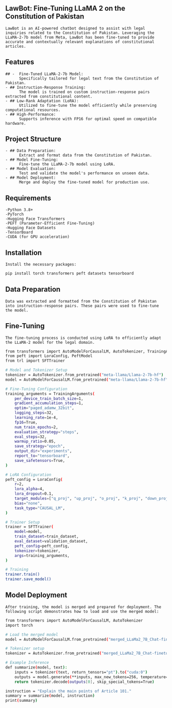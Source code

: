 ## LawBot: Fine-Tuning LLaMA 2 on the Constitution of Pakistan

    LawBot is an AI-powered chatbot designed to assist with legal inquiries related to the Constitution of Pakistan. Leveraging the LLaMA-2-7b model from Meta, LawBot has been fine-tuned to provide accurate and contextually relevant explanations of constitutional articles.

## Features
    ## -  Fine-Tuned LLaMA-2-7b Model:
          Specifically tailored for legal text from the Constitution of Pakistan.
    - ## Instruction-Response Training:
          The model is trained on custom instruction-response pairs extracted from constitutional content.
    - ## Low-Rank Adaptation (LoRA):
          Utilized to fine-tune the model efficiently while preserving computational resources.
    - ## High-Performance:
          Supports inference with FP16 for optimal speed on compatible hardware.

## Project Structure

    - ## Data Preparation:
          Extract and format data from the Constitution of Pakistan.
    - ## Model Fine-Tuning:
          Fine-tune the LLaMA-2-7b model using LoRA.
    - ## Model Evaluation:
          Test and validate the model's performance on unseen data.
    - ## Model Deployment:
          Merge and deploy the fine-tuned model for production use.

## Requirements
    -Python 3.8+
    -PyTorch
    -Hugging Face Transformers
    -PEFT (Parameter-Efficient Fine-Tuning)
    -Hugging Face Datasets
    -TensorBoard
    -CUDA (for GPU acceleration)

## Installation
    Install the necessary packages:
  ```sh
  pip install torch transformers peft datasets tensorboard
  ```

## Data Preparation
    Data was extracted and formatted from the Constitution of Pakistan into instruction-response pairs. These pairs were used to fine-tune the model.

## Fine-Tuning
    The fine-tuning process is conducted using LoRA to efficiently adapt the LLaMA-2 model for the legal domain.

```sh
from transformers import AutoModelForCausalLM, AutoTokenizer, TrainingArguments
from peft import LoraConfig, PeftModel
from trl import SFTTrainer

# Model and Tokenizer Setup
tokenizer = AutoTokenizer.from_pretrained("meta-llama/Llama-2-7b-hf")
model = AutoModelForCausalLM.from_pretrained("meta-llama/Llama-2-7b-hf", torch_dtype=torch.float16, device_map="auto")

# Fine-Tuning Configuration
training_arguments = TrainingArguments(
    per_device_train_batch_size=1,
    gradient_accumulation_steps=1,
    optim="paged_adamw_32bit",
    logging_steps=32,
    learning_rate=1e-4,
    fp16=True,
    num_train_epochs=2,
    evaluation_strategy="steps",
    eval_steps=32,
    warmup_ratio=0.05,
    save_strategy="epoch",
    output_dir="experiments",
    report_to="tensorboard",
    save_safetensors=True,
)

# LoRA Configuration
peft_config = LoraConfig(
    r=2,
    lora_alpha=4,
    lora_dropout=0.1,
    target_modules=["q_proj", "up_proj", "o_proj", "k_proj", "down_proj", "gate_proj", "v_proj"],
    bias="none",
    task_type="CAUSAL_LM",
)

# Trainer Setup
trainer = SFTTrainer(
    model=model,
    train_dataset=train_dataset,
    eval_dataset=validation_dataset,
    peft_config=peft_config,
    tokenizer=tokenizer,
    args=training_arguments,
)

# Training
trainer.train()
trainer.save_model()
```

## Model Deployment
    After training, the model is merged and prepared for deployment. The following script demonstrates how to load and use the merged model:

```sh
from transformers import AutoModelForCausalLM, AutoTokenizer
import torch

# Load the merged model
model = AutoModelForCausalLM.from_pretrained("merged_LLaMa2_7B_Chat-finetuned", torch_dtype=torch.float16).to("cuda:0")

# Tokenizer setup
tokenizer = AutoTokenizer.from_pretrained("merged_LLaMa2_7B_Chat-finetuned")

# Example Inference
def summarize(model, text):
    inputs = tokenizer(text, return_tensors="pt").to("cuda:0")
    outputs = model.generate(**inputs, max_new_tokens=256, temperature=0.0001, do_sample=False)
    return tokenizer.decode(outputs[0], skip_special_tokens=True)

instruction = "Explain the main points of Article 101."
summary = summarize(model, instruction)
print(summary)
```
     
